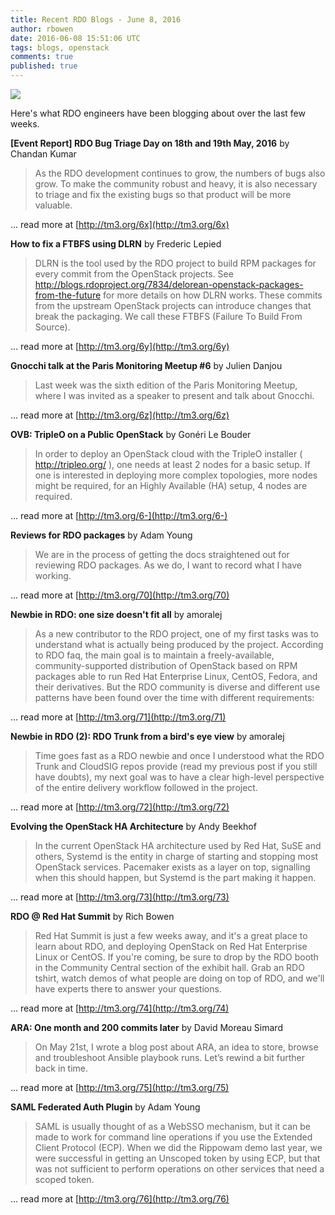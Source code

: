 ```yaml
---
title: Recent RDO Blogs - June 8, 2016
author: rbowen
date: 2016-06-08 15:51:06 UTC
tags: blogs, openstack
comments: true
published: true
---
```


![](https://rdoproject.org/images/blog_cloud.png)

Here's what RDO engineers have been blogging about over the last few weeks.

**[Event Report] RDO Bug Triage Day on 18th and 19th May, 2016** by Chandan Kumar

> As the RDO development continues to grow, the numbers of bugs also grow. To make the community robust and heavy, it is also necessary to triage and fix the existing bugs so that product will be more valuable.

... read more at [http://tm3.org/6x](http://tm3.org/6x)

**How to fix a FTBFS using DLRN** by  Frederic Lepied

> DLRN is the tool used by the RDO project to build RPM packages for every commit from the OpenStack projects. See http://blogs.rdoproject.org/7834/delorean-openstack-packages-from-the-future for more details on how DLRN works. These commits from the upstream OpenStack projects can introduce changes that break the packaging. We call these FTBFS (Failure To Build From Source).

... read more at [http://tm3.org/6y](http://tm3.org/6y)

**Gnocchi talk at the Paris Monitoring Meetup #6** by Julien Danjou

> Last week was the sixth edition of the Paris Monitoring Meetup, where I was invited as a speaker to present and talk about Gnocchi.

... read more at [http://tm3.org/6z](http://tm3.org/6z)

**OVB: TripleO on a Public OpenStack**  by Gonéri Le Bouder 

> In order to deploy an OpenStack cloud with the TripleO installer ( http://tripleo.org/ ), one needs at least 2 nodes for a basic setup.  If one is interested in deploying more complex topologies, more nodes might be required, for an Highly Available (HA) setup, 4 nodes are required.

... read more at [http://tm3.org/6-](http://tm3.org/6-)


**Reviews for RDO packages** by Adam Young

> We are in the process of getting the docs straightened out for reviewing RDO packages. As we do, I want to record what I have working.

... read more at [http://tm3.org/70](http://tm3.org/70)

**Newbie in RDO: one size doesn't fit all** by amoralej 

> As a new contributor to the RDO project, one of my first tasks was to understand what is actually being produced by the project. According to RDO faq, the main goal is to maintain a freely-available, community-supported distribution of OpenStack based on RPM packages able to run Red Hat Enterprise Linux, CentOS, Fedora, and their derivatives. But the RDO community is diverse and different use patterns have been found over the time with different requirements:

... read more at [http://tm3.org/71](http://tm3.org/71)

**Newbie in RDO (2): RDO Trunk from a bird's eye view** by amoralej

> Time goes fast as a RDO newbie and once I understood what the RDO Trunk and CloudSIG repos provide (read my previous post if you still have doubts), my next goal was to have a clear high-level perspective of the entire delivery workflow followed in the project.

... read more at [http://tm3.org/72](http://tm3.org/72)

**Evolving the OpenStack HA Architecture** by Andy Beekhof

> In the current OpenStack HA architecture used by Red Hat, SuSE and others, Systemd is the entity in charge of starting and stopping most OpenStack services. Pacemaker exists as a layer on top, signalling when this should happen, but Systemd is the part making it happen.

... read more at [http://tm3.org/73](http://tm3.org/73)

**RDO @ Red Hat Summit** by Rich Bowen 

> Red Hat Summit is just a few weeks away, and it's a great place to learn about RDO, and deploying OpenStack on Red Hat Enterprise Linux or CentOS. If you're coming, be sure to drop by the RDO booth in the Community Central section of the exhibit hall. Grab an RDO tshirt, watch demos of what people are doing on top of RDO, and we'll have experts there to answer your questions.

... read more at [http://tm3.org/74](http://tm3.org/74)

**ARA: One month and 200 commits later** by David Moreau Simard

> On May 21st, I wrote a blog post about ARA, an idea to store, browse and troubleshoot Ansible playbook runs. Let’s rewind a bit further back in time.

... read more at [http://tm3.org/75](http://tm3.org/75)

**SAML Federated Auth Plugin** by Adam Young

> SAML is usually thought of as a WebSSO mechanism, but it can be made to work for command line operations if you use the Extended Client Protocol (ECP). When we did the Rippowam demo last year, we were successful in getting an Unscoped token by using ECP, but that was not sufficient to perform operations on other services that need a scoped token.

... read more at [http://tm3.org/76](http://tm3.org/76)

